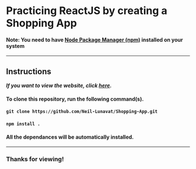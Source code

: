# Practicing ReactJS by creating a Shopping App

#### Note: You need to have [Node Package Manager (npm)](https://nodejs.org/en/) installed on your system

---

## Instructions

***If you want to view the website, click [here](https://neil-lunavat.github.io/Shopping-App/).***

#### To clone this repository, run the following command(s).

#### `git clone https://github.com/Neil-Lunavat/Shopping-App.git`

#### `npm install .`

#### All the dependances will be automatically installed.

---

### Thanks for viewing!
